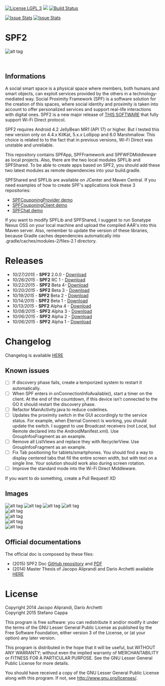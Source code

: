 [![License LGPL 3](https://img.shields.io/badge/license-LGPLv3-blue.svg)](http://www.gnu.org/licenses/lgpl-3.0.txt)
![](https://reposs.herokuapp.com/?path=Ks89/SPF2)
[![Build Status](https://travis-ci.org/Ks89/SPF2.svg?branch=master)](https://travis-ci.org/Ks89/SPF2)

[![Issue Stats](http://issuestats.com/github/Ks89/SPF2/badge/pr?style=flat)](http://issuestats.com/github/Ks89/SPF2)
[![Issue Stats](http://issuestats.com/github/Ks89/SPF2/badge/issue?style=flat)](http://issuestats.com/github/Ks89/SPF2)

# SPF2

![alt tag](https://raw.githubusercontent.com/deib-polimi/SPF2/master/repo_images/SPF2_header.png)

<br>

## Informations

A social smart space is a physical space where members, both humans and smart objects, can exploit
services provided by the others in a technology-mediated way.
Social Proximity Framework (SPF) is a software solution for the creation of this spaces,
where social identity and proximity is taken into account to offer personalized services and support
real-life interactions with digital ones.
SPF2 is a new major release of [THIS SOFTWARE](https://github.com/deib-polimi/SPF) that fully support Wi-Fi Direct protocol.

SPF2 requires Android 4.2 JellyBean MR1 (API 17) or higher. But I tested this new version only on 4.4.x KilKat, 5.x.x Lollipop and 6.0 Marshmallow. 
This choice is related to to the fact that in previous versions, Wi-Fi Direct was unstable and unreliable.

This repository contains SPFApp, SPFFramework and SPFWFDMiddleware as local projects.
Also, there are the two local modules SPFLib and SPFShared. To be able to create apps based on SPF2, 
you should add these two latest modules as remote dependencies into your build.gradle.

SPFShared and SPFLib are available on JCenter and Maven Central. If you need examples of how to create SPF's applications
look these 3 repositories: 
- [SPFCouponingProvider demo](https://github.com/deib-polimi/SPF2CouponingProviderDemo)
- [SPFCouponingClient demo](https://github.com/deib-polimi/SPF2CouponingClientDemo)
- [SPFChat demo](https://github.com/deib-polimi/SPF2ChatDemo)

If you want to modify SPFLib and SPFShared, I suggest to run Sonatype Nexus OSS on your local machine 
and upload the compiled AAR's into this Maven server. Also, remember to update the version of these libraries, 
because Gradle caches dependencies automatically into .gradle/caches/modules-2/files-2.1 directory.


# Releases

- *10/27/2015* - **SPF2** 2.0.0 - [Download](https://github.com/Ks89/SPF2/releases/tag/v.2.0.0)
- *10/26/2015* - **SPF2** RC 1 - [Download](https://github.com/Ks89/SPF2/releases/tag/v.rc1)
- *10/22/2015* - **SPF2** Beta 4- [Download](https://github.com/Ks89/SPF2/releases/tag/v.beta4)
- *10/20/2015* - **SPF2** Beta 3 - [Download](https://github.com/Ks89/SPF2/releases/tag/v.beta3)
- *10/19/2015* - **SPF2** Beta 2 - [Download](https://github.com/Ks89/SPF2/releases/tag/v.beta2)
- *10/14/2015* - **SPF2** Beta 1 - [Download](https://github.com/Ks89/SPF2/releases/tag/v.beta1)
- *10/13/2015* - **SPF2** Alpha 4 - [Download](https://github.com/Ks89/SPF2/releases/tag/v.alpha4)
- *10/08/2015* - **SPF2** Alpha 3 - [Download](https://github.com/Ks89/SPF2/releases/tag/v.alpha3)
- *10/06/2015* - **SPF2** Alpha 2 - [Download](https://github.com/Ks89/SPF2/releases/tag/v.alpha2)
- *10/06/2015* - **SPF2** Alpha 1 - [Download](https://github.com/Ks89/SPF2/releases/tag/v.alpha1)


# Changelog

Changelog is available [HERE](https://github.com/Ks89/SPF2/CHANGELOG.md)


## Known issues

- [ ] If discovery phase fails, create a temporized system to restart it automatically.
- [ ] When SPF enters in onConnectionInfoAvailable(), start a timer on the client. At the end of the countdown, if this device isn’t connected to the GO it should restart the discovery phase.
- [ ] Refactor MainActivity.java to reduce codelines.
- [ ] Updates the proximity switch in the GUI accordingly to the service status. For example, when Eternal Connect is working, you should update the switch. I suggest to use Broadcast receivers (not Local, but Remote declared into the AndroidManifest.xml). Use GroupInfosFragment as an example.
- [ ] Remove all ListViews and replace they with RecyclerView. Use GroupInfosFragment as an example.
- [ ] Fix Tab positioning for tablets/smartphones. You should find a way to display centered tabs that fill the entire screen width, but with text on a single line. Your solution should work also during screen rotation.
- [ ] Improve the standard mode into the Wi-Fi Direct Middleware.

If you want to do something, create a Pull Request! XD


## Images

![alt tag](https://raw.githubusercontent.com/deib-polimi/SPF2/master/repo_images/button_iconics.png)
![alt tag](https://raw.githubusercontent.com/deib-polimi/SPF2/master/repo_images/drawer.png)
![alt tag](https://raw.githubusercontent.com/deib-polimi/SPF2/master/repo_images/drawer_proximity.png)
![alt tag](https://raw.githubusercontent.com/deib-polimi/SPF2/master/repo_images/notifications.png) <br />
![alt tag](https://raw.githubusercontent.com/deib-polimi/SPF2/master/repo_images/tablet1.png) <br />
![alt tag](https://raw.githubusercontent.com/deib-polimi/SPF2/master/repo_images/tablet2.png) <br />
![alt tag](https://raw.githubusercontent.com/deib-polimi/SPF2/master/repo_images/tablet3.png) <br />
![alt tag](https://raw.githubusercontent.com/deib-polimi/SPF2/master/repo_images/about_fragment.png) 


## Official documentations

The official doc is composed by these files:
- (2015) SPF2 Doc [GitHub repository](https://github.com/deib-polimi/SPF2_Documentation) and [PDF](https://github.com/deib-polimi/SPF2_Documentation/releases/download/v1.0/SPF_documentation.pdf)
- (2014) Master Thesis of Jacopo Aliprandi and Dario Archetti available [HERE](http://hdl.handle.net/10589/106727)

# License
Copyright 2014 Jacopo Aliprandi, Dario Archetti<br>
Copyright 2015 Stefano Cappa

This program is free software: you can redistribute it and/or modify
it under the terms of the GNU Lesser General Public License as published by
the Free Software Foundation, either version 3 of the License, or
(at your option) any later version.

This program is distributed in the hope that it will be useful,
but WITHOUT ANY WARRANTY; without even the implied warranty of
MERCHANTABILITY or FITNESS FOR A PARTICULAR PURPOSE.  See the
GNU Lesser General Public License for more details.

You should have received a copy of the GNU Lesser General Public License
along with this program.  If not, see <http://www.gnu.org/licenses/>.
